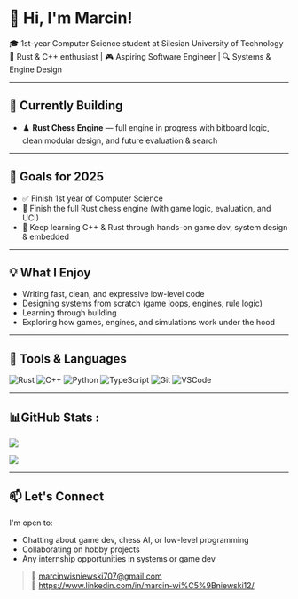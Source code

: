 # 👋 Hi, I'm Marcin!

🎓 1st-year Computer Science student at Silesian University of Technology  
🦀 Rust & C++ enthusiast | 🎮 Aspiring Software Engineer | 🔍 Systems & Engine Design

---

## 🚧 Currently Building

- ♟️ **Rust Chess Engine** — full engine in progress with bitboard logic, clean modular design, and future evaluation & search

---

## 🎯 Goals for 2025

- ✅ Finish 1st year of Computer Science
- 🔨 Finish the full Rust chess engine (with game logic, evaluation, and UCI)
- 🧪 Keep learning C++ & Rust through hands-on game dev, system design & embedded

---

## 💡 What I Enjoy

- Writing fast, clean, and expressive low-level code  
- Designing systems from scratch (game loops, engines, rule logic)  
- Learning through building
- Exploring how games, engines, and simulations work under the hood

---

## 🧰 Tools & Languages

![Rust](https://img.shields.io/badge/-Rust-000?style=flat&logo=rust)
![C++](https://img.shields.io/badge/-C++-00599C?style=flat&logo=c%2b%2b)
![Python](https://img.shields.io/badge/-Python-3776AB?style=flat&logo=python)
![TypeScript](https://img.shields.io/badge/-TypeScript-3178C6?style=flat&logo=typescript)
![Git](https://img.shields.io/badge/-Git-F05032?style=flat&logo=git)
![VSCode](https://img.shields.io/badge/-VSCode-007ACC?style=flat&logo=visual-studio-code)

---

## 📊GitHub Stats :
![](https://github-readme-stats.vercel.app/api/top-langs/?username=M4rcinWisniewski&theme=radical&hide_border=false&include_all_commits=false&count_private=false&layout=compact)


[![](https://visitcount.itsvg.in/api?id=M4rcinWisniewski&icon=0&color=0)](https://visitcount.itsvg.in)

---

## 📫 Let's Connect

I'm open to:
- Chatting about game dev, chess AI, or low-level programming
- Collaborating on hobby projects
- Any internship opportunities in systems or game dev

> 📧 marcinwisniewski707@gmail.com   
> 🔗 https://www.linkedin.com/in/marcin-wi%C5%9Bniewski12/


